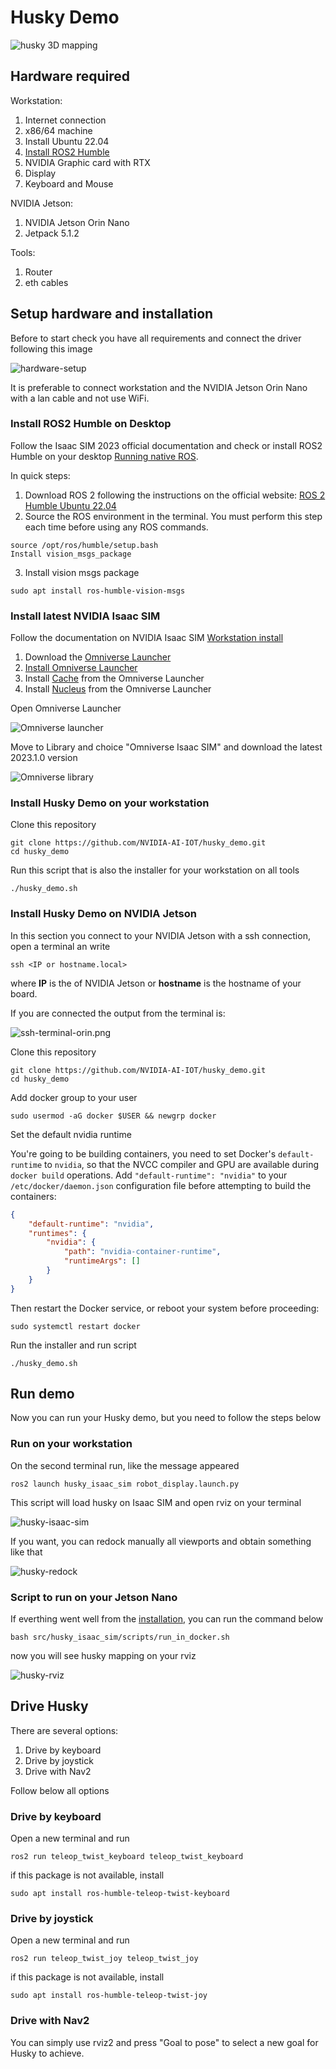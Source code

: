 # Husky Demo

![husky 3D mapping](.docs/husky-IsaacSIM-warehouse.png)

## Hardware required

Workstation:

1. Internet connection
2. x86/64 machine
3. Install Ubuntu 22.04
4. [Install ROS2 Humble](#install-ros2-humble)
5. NVIDIA Graphic card with RTX
6. Display
7. Keyboard and Mouse

NVIDIA Jetson:

1. NVIDIA Jetson Orin Nano
2. Jetpack 5.1.2

Tools:

1. Router
2. eth cables

## Setup hardware and installation

Before to start check you have all requirements and connect the driver following this image

![hardware-setup](.docs/hardware-setup.drawio.png)

It is preferable to connect workstation and the NVIDIA Jetson Orin Nano with a lan cable and not use WiFi.

### Install ROS2 Humble on Desktop

Follow the Isaac SIM 2023 official documentation and check or install ROS2 Humble on your desktop [Running native ROS](https://docs.omniverse.nvidia.com/isaacsim/latest/installation/install_ros.html?highlight=native%20ros#running-native-ros).

In quick steps:

1. Download ROS 2 following the instructions on the official website: [ROS 2 Humble Ubuntu 22.04](https://docs.ros.org/en/humble/Installation/Ubuntu-Install-Debians.html)
2. Source the ROS environment in the terminal. You must perform this step each time before using any ROS commands.

```console
source /opt/ros/humble/setup.bash
Install vision_msgs_package
```

3. Install vision msgs package

```console
sudo apt install ros-humble-vision-msgs
```

### Install latest NVIDIA Isaac SIM

Follow the documentation on NVIDIA Isaac SIM [Workstation install](https://docs.omniverse.nvidia.com/app_isaacsim/app_isaacsim/install_workstation.html)

1. Download the [Omniverse Launcher](https://www.nvidia.com/en-us/omniverse/)
2. [Install Omniverse Launcher](https://docs.omniverse.nvidia.com/prod_launcher/prod_launcher/installing_launcher.html)
3. Install [Cache](https://docs.omniverse.nvidia.com/prod_nucleus/prod_utilities/cache/installation/workstation.html) from the Omniverse Launcher
4. Install [Nucleus](https://docs.omniverse.nvidia.com/prod_nucleus/prod_nucleus/workstation/installation.html) from the Omniverse Launcher

Open Omniverse Launcher

![Omniverse launcher](https://docs.omniverse.nvidia.com/isaacsim/latest/_images/isaac_main_launcher_exchange.png)

Move to Library and choice "Omniverse Isaac SIM" and download the latest 2023.1.0 version

![Omniverse library](https://docs.omniverse.nvidia.com/isaacsim/latest/_images/isaac_main_launcher_library.png)

### Install Husky Demo on your workstation

Clone this repository

```console
git clone https://github.com/NVIDIA-AI-IOT/husky_demo.git
cd husky_demo
```

Run this script that is also the installer for your workstation on all tools

```console
./husky_demo.sh
```

### Install Husky Demo on NVIDIA Jetson

In this section you connect to your NVIDIA Jetson with a ssh connection, open a terminal an write

```console
ssh <IP or hostname.local>
```

where **IP** is the of NVIDIA Jetson or **hostname** is the hostname of your board.

If you are connected the output from the terminal is:

![ssh-terminal-orin.png](.docs/ssh-terminal-orin.png)

Clone this repository

```console
git clone https://github.com/NVIDIA-AI-IOT/husky_demo.git
cd husky_demo
```

Add docker group to your user

```console
sudo usermod -aG docker $USER && newgrp docker
```

Set the default nvidia runtime

You're going to be building containers, you need to set Docker's `default-runtime` to `nvidia`, so that the NVCC compiler and GPU are available during `docker build` operations.  Add `"default-runtime": "nvidia"` to your `/etc/docker/daemon.json` configuration file before attempting to build the containers:

``` json
{
    "default-runtime": "nvidia",
    "runtimes": {
        "nvidia": {
            "path": "nvidia-container-runtime",
            "runtimeArgs": []
        }
    }
}
```

Then restart the Docker service, or reboot your system before proceeding:

```console
sudo systemctl restart docker
```

Run the installer and run script

```console
./husky_demo.sh
```

## Run demo

Now you can run your Husky demo, but you need to follow the steps below

### Run on your workstation

On the second terminal run, like the message appeared

```console
ros2 launch husky_isaac_sim robot_display.launch.py
```

This script will load husky on Isaac SIM and open rviz on your terminal

![husky-isaac-sim](.docs/husky-running.png)

If you want, you can redock manually all viewports and obtain something like that

![husky-redock](.docs/husky-redock-isaac-sim.png)

### Script to run on your Jetson Nano

If everthing went well from the [installation](#install-husky-demo-on-nvidia-jetson), you can run the command below

```console
bash src/husky_isaac_sim/scripts/run_in_docker.sh
```

now you will see husky mapping on your rviz

![husky-rviz](.docs/husky-rviz.png)

## Drive Husky

There are several options:

1. Drive by keyboard
2. Drive by joystick
3. Drive with Nav2

Follow below all options

### Drive by keyboard

Open a new terminal and run

```console
ros2 run teleop_twist_keyboard teleop_twist_keyboard
```

if this package is not available, install

```console
sudo apt install ros-humble-teleop-twist-keyboard
```

### Drive by joystick

Open a new terminal and run

```console
ros2 run teleop_twist_joy teleop_twist_joy
```

if this package is not available, install

```console
sudo apt install ros-humble-teleop-twist-joy
```

### Drive with Nav2

You can simply use rviz2 and press "Goal to pose" to select a new goal for Husky to achieve.
